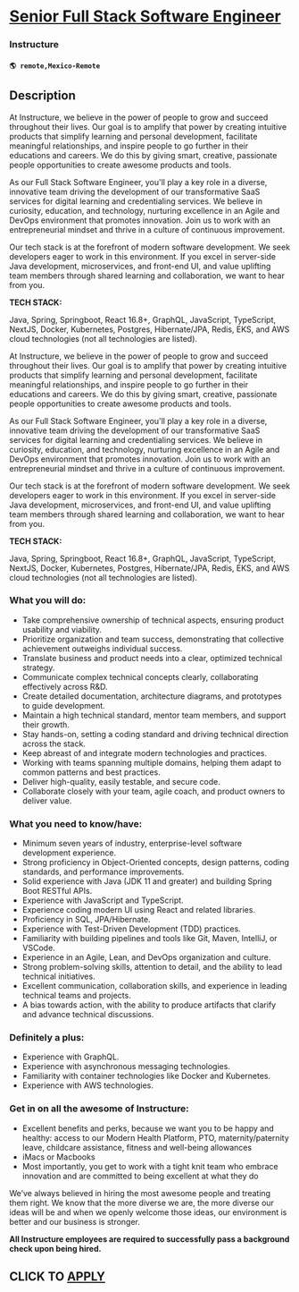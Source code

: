 # [Senior Full Stack Software Engineer](https://www.remotewlb.com/apply/senior-full-stack-software-engineer-115223)  
### Instructure  
#### `🌎 remote,Mexico-Remote`  

## Description

At Instructure, we believe in the power of people to grow and succeed throughout their lives. Our goal is to amplify that power by creating intuitive products that simplify learning and personal development, facilitate meaningful relationships, and inspire people to go further in their educations and careers. We do this by giving smart, creative, passionate people opportunities to create awesome products and tools.

  

As our Full Stack Software Engineer, you'll play a key role in a diverse, innovative team driving the development of our transformative SaaS services for digital learning and credentialing services. We believe in curiosity, education, and technology, nurturing excellence in an Agile and DevOps environment that promotes innovation. Join us to work with an entrepreneurial mindset and thrive in a culture of continuous improvement.

  

Our tech stack is at the forefront of modern software development. We seek developers eager to work in this environment. If you excel in server-side Java development, microservices, and front-end UI, and value uplifting team members through shared learning and collaboration, we want to hear from you.

  

 **TECH STACK:**

Java, Spring, Springboot, React 16.8+, GraphQL, JavaScript, TypeScript, NextJS, Docker, Kubernetes, Postgres, Hibernate/JPA, Redis, EKS, and AWS cloud technologies (not all technologies are listed).

  

At Instructure, we believe in the power of people to grow and succeed throughout their lives. Our goal is to amplify that power by creating intuitive products that simplify learning and personal development, facilitate meaningful relationships, and inspire people to go further in their educations and careers. We do this by giving smart, creative, passionate people opportunities to create awesome products and tools.

  

As our Full Stack Software Engineer, you'll play a key role in a diverse, innovative team driving the development of our transformative SaaS services for digital learning and credentialing services. We believe in curiosity, education, and technology, nurturing excellence in an Agile and DevOps environment that promotes innovation. Join us to work with an entrepreneurial mindset and thrive in a culture of continuous improvement.

  

Our tech stack is at the forefront of modern software development. We seek developers eager to work in this environment. If you excel in server-side Java development, microservices, and front-end UI, and value uplifting team members through shared learning and collaboration, we want to hear from you.

  

 **TECH STACK:**

Java, Spring, Springboot, React 16.8+, GraphQL, JavaScript, TypeScript, NextJS, Docker, Kubernetes, Postgres, Hibernate/JPA, Redis, EKS, and AWS cloud technologies (not all technologies are listed).

  

### What you will do:

* Take comprehensive ownership of technical aspects, ensuring product usability and viability.
* Prioritize organization and team success, demonstrating that collective achievement outweighs individual success.
* Translate business and product needs into a clear, optimized technical strategy.
* Communicate complex technical concepts clearly, collaborating effectively across R&D.
* Create detailed documentation, architecture diagrams, and prototypes to guide development.
* Maintain a high technical standard, mentor team members, and support their growth.
* Stay hands-on, setting a coding standard and driving technical direction across the stack.
* Keep abreast of and integrate modern technologies and practices.
* Working with teams spanning multiple domains, helping them adapt to common patterns and best practices.
* Deliver high-quality, easily testable, and secure code.
* Collaborate closely with your team, agile coach, and product owners to deliver value.

  

  

### What you need to know/have:

* Minimum seven years of industry, enterprise-level software development experience.
* Strong proficiency in Object-Oriented concepts, design patterns, coding standards, and performance improvements.
* Solid experience with Java (JDK 11 and greater) and building Spring Boot RESTful APIs.
* Experience with JavaScript and TypeScript.
* Experience coding modern UI using React and related libraries.
* Proficiency in SQL, JPA/Hibernate.
* Experience with Test-Driven Development (TDD) practices.
* Familiarity with building pipelines and tools like Git, Maven, IntelliJ, or VSCode.
* Experience in an Agile, Lean, and DevOps organization and culture.
* Strong problem-solving skills, attention to detail, and the ability to lead technical initiatives.
* Excellent communication, collaboration skills, and experience in leading technical teams and projects.
* A bias towards action, with the ability to produce artifacts that clarify and advance technical discussions.

  

  

### Definitely a plus:

* Experience with GraphQL.
* Experience with asynchronous messaging technologies.
* Familiarity with container technologies like Docker and Kubernetes.
* Experience with AWS technologies.

  

  

### Get in on all the awesome of Instructure:

* Excellent benefits and perks, because we want you to be happy and healthy: access to our Modern Health Platform, PTO, maternity/paternity leave, childcare assistance, fitness and well-being allowances
* iMacs or Macbooks
* Most importantly, you get to work with a tight knit team who embrace innovation and are committed to being excellent at what they do

  

We’ve always believed in hiring the most awesome people and treating them right. We know that the more diverse we are, the more diverse our ideas will be and when we openly welcome those ideas, our environment is better and our business is stronger.

  

 **All Instructure employees are required to successfully pass a background check upon being hired.**

  
## CLICK TO [APPLY](https://www.remotewlb.com/apply/senior-full-stack-software-engineer-115223)


